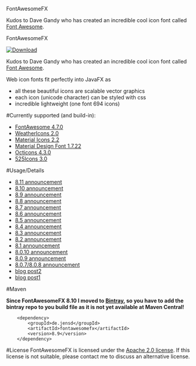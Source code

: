FontAwesomeFX

Kudos to Dave Gandy who has created an incredible cool icon font called [Font Awesome][1].

FontAwesomeFX

 [ ![Download](https://api.bintray.com/packages/jerady/maven/FontAwesomeFX/images/download.svg) ](https://bintray.com/jerady/maven/FontAwesomeFX/_latestVersion)

Kudos to Dave Gandy who has created an incredible cool icon font called [Font Awesome][1].

Web icon fonts fit perfectly into JavaFX as

* all these beautiful icons are scalable vector graphics
* each icon (unicode character) can be styled with css
* incredible lightweight (one font 694 icons)


#Currently supported (and build-in):
 * [FontAwesome 4.7.0][1]
 * [WeatherIcons 2.0][13] 
 * [Material Icons 2.2][15]
 * [Material Design Font 1.7.22][12]
 * [Octicons 4.3.0][16]
 * [525Icons 3.0][21]

#Usage/Details
* [8.11 announcement][23]
* [8.10 announcement][22]
* [8.9 announcement][20]
* [8.8 announcement][19]
* [8.7 announcement][18]
* [8.6 announcement][17]
* [8.5 announcement][14]
* [8.4 announcement][11]
* [8.3 announcement][10]
* [8.2 announcement][9]
* [8.1 announcement][8]
* [8.0.10 announcement][5]
* [8.0.9 announcement][6]
* [8.0.7/8.0.8 announcement][7]
* [blog post2][3]
* [blog post1][2]

#Maven

**Since FontAwesomeFX 8.10 I moved to [Bintray](https://bintray.com/jerady/maven/FontAwesomeFX/view), so you have to add the bintray repo to you build file as it is not yet available at Maven Central!**
```
    <dependency>
        <groupId>de.jensd</groupId>
        <artifactId>fontawesomefx</artifactId>
        <version>8.9</version>
    </dependency>
```

#License
FontAwesomeFX is licensed under the [Apache 2.0 license][4].
If this license is not suitable, please contact me to discuss an alternative license.

[1]: http://fortawesome.github.com/Font-Awesome/
[2]: http://www.jensd.de/wordpress/?p=692
[3]: http://www.jensd.de/wordpress/?p=733
[4]: http://www.apache.org/licenses/LICENSE-2.0.html
[5]: http://www.jensd.de/wordpress/?p=1556
[6]: http://www.jensd.de/wordpress/?p=1457
[7]: http://www.jensd.de/wordpress/?p=1182
[8]: http://www.jensd.de/wordpress/?p=1182
[9]: http://www.jensd.de/wordpress/?p=1971
[10]:http://www.jensd.de/wordpress/?p=2002
[11]:http://www.jensd.de/wordpress/?p=2026
[12]:https://materialdesignicons.com
[13]:http://erikflowers.github.io/weather-icons/
[14]:http://www.jensd.de/wordpress/?p=2085
[15]:https://www.google.com/design/icons/
[16]:https://octicons.github.com/
[17]:http://www.jensd.de/wordpress/?cat=94
[18]:http://www.jensd.de/wordpress/?p=2215
[19]:http://www.jensd.de/wordpress/?p=2251
[20]:http://www.jensd.de/wordpress/?p=2264
[21]:http://525icons.com/
[22]:http://www.jensd.de/wordpress/?p=2360
[23]:http://www.jensd.de/wordpress/?p=2397
